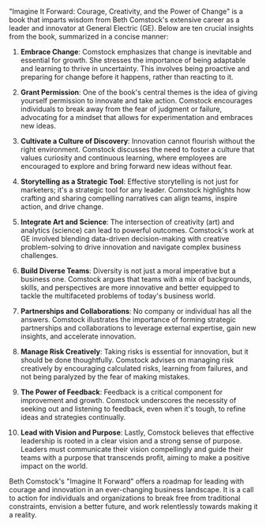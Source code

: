 "Imagine It Forward: Courage, Creativity, and the Power of Change" is a book that imparts wisdom from Beth Comstock's extensive career as a leader and innovator at General Electric (GE). Below are ten crucial insights from the book, summarized in a concise manner:

1. **Embrace Change**: Comstock emphasizes that change is inevitable and essential for growth. She stresses the importance of being adaptable and learning to thrive in uncertainty. This involves being proactive and preparing for change before it happens, rather than reacting to it.

2. **Grant Permission**: One of the book's central themes is the idea of giving yourself permission to innovate and take action. Comstock encourages individuals to break away from the fear of judgment or failure, advocating for a mindset that allows for experimentation and embraces new ideas.

3. **Cultivate a Culture of Discovery**: Innovation cannot flourish without the right environment. Comstock discusses the need to foster a culture that values curiosity and continuous learning, where employees are encouraged to explore and bring forward new ideas without fear.

4. **Storytelling as a Strategic Tool**: Effective storytelling is not just for marketers; it's a strategic tool for any leader. Comstock highlights how crafting and sharing compelling narratives can align teams, inspire action, and drive change.

5. **Integrate Art and Science**: The intersection of creativity (art) and analytics (science) can lead to powerful outcomes. Comstock's work at GE involved blending data-driven decision-making with creative problem-solving to drive innovation and navigate complex business challenges.

6. **Build Diverse Teams**: Diversity is not just a moral imperative but a business one. Comstock argues that teams with a mix of backgrounds, skills, and perspectives are more innovative and better equipped to tackle the multifaceted problems of today's business world.

7. **Partnerships and Collaborations**: No company or individual has all the answers. Comstock illustrates the importance of forming strategic partnerships and collaborations to leverage external expertise, gain new insights, and accelerate innovation.

8. **Manage Risk Creatively**: Taking risks is essential for innovation, but it should be done thoughtfully. Comstock advises on managing risk creatively by encouraging calculated risks, learning from failures, and not being paralyzed by the fear of making mistakes.

9. **The Power of Feedback**: Feedback is a critical component for improvement and growth. Comstock underscores the necessity of seeking out and listening to feedback, even when it's tough, to refine ideas and strategies continually.

10. **Lead with Vision and Purpose**: Lastly, Comstock believes that effective leadership is rooted in a clear vision and a strong sense of purpose. Leaders must communicate their vision compellingly and guide their teams with a purpose that transcends profit, aiming to make a positive impact on the world.

Beth Comstock's "Imagine It Forward" offers a roadmap for leading with courage and innovation in an ever-changing business landscape. It is a call to action for individuals and organizations to break free from traditional constraints, envision a better future, and work relentlessly towards making it a reality.